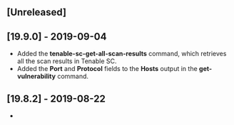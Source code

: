 ## [Unreleased]


## [19.9.0] - 2019-09-04
  - Added the **tenable-sc-get-all-scan-results** command, which retrieves all the scan results in Tenable SC.
  - Added the **Port** and **Protocol** fields to the **Hosts** output in the **get-vulnerability** command.

## [19.8.2] - 2019-08-22
  -

